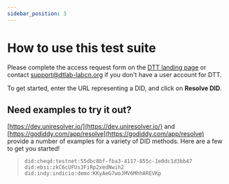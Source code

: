 ```yaml
---
sidebar_position: 3
---
```


# How to use this test suite

Please complete the access request form on the [DTT landing page](https://dtt.dtlab-labcn.app/) or  contact [support@dtlab-labcn.org](mailto:support@dtlab-labcn.org) if you don't have a user account for DTT.

To get started, enter the URL representing a DID, and click on **Resolve DID**.

## Need examples to try it out?

[https://dev.uniresolver.io/](https://dev.uniresolver.io/) and [https://godiddy.com/app/resolve](https://godiddy.com/app/resolve) provide a number of examples for a variety of DID methods.
Here are a few to get you started!

>`did:cheqd:testnet:55dbc8bf-fba3-4117-855c-1e0dc1d3bb47`
> `did:ebsi:zkC6cUFUs3FiRp2xedNwih2`
> `did:indy:indicio:demo:KKyAeG7woJMV6MhhAREVKp`
